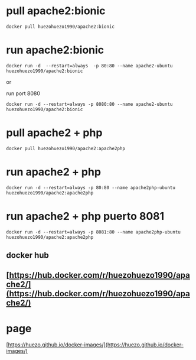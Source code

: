


# pull apache2:bionic

```docker pull huezohuezo1990/apache2:bionic```

# run apache2:bionic

```docker run -d  --restart=always  -p 80:80 --name apache2-ubuntu huezohuezo1990/apache2:bionic```

or

run port 8080


```docker run -d --restart=always -p 8080:80 --name apache2-ubuntu huezohuezo1990/apache2:bionic```



# pull apache2 + php

```docker pull huezohuezo1990/apache2:apache2php```

# run apache2 + php

```docker run -d --restart=always -p 80:80 --name apache2php-ubuntu huezohuezo1990/apache2:apache2php```

# run apache2 + php puerto 8081

```docker run -d --restart=always -p 8081:80 --name apache2php-ubuntu huezohuezo1990/apache2:apache2php```


## docker hub

## [https://hub.docker.com/r/huezohuezo1990/apache2/](https://hub.docker.com/r/huezohuezo1990/apache2/)


#  page
[https://huezo.github.io/docker-images/](https://huezo.github.io/docker-images/)
